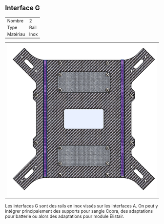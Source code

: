 ## Interface G

<table class="specification">
<tr>
        <td>Nombre</td><td>2</td>
    </tr><tr>
        <td>Type</td><td>Rail</td>
    </tr><tr>
        <td>Matériau</td><td>Inox</td>
    </tr>
</table>


<table class="interface">
    <tr>
        <td class="image"><img src="../../gitbook/images/INTERFACE/general/DESSUS-INTG.png" width="800px"></td>
    </tr>
</table>


Les interfaces G sont des rails en inox vissés sur les interfaces A. On peut y intégrer principalement des supports pour sangle Cobra, des adaptations pour batterie ou alors des adaptations pour module Elistair.